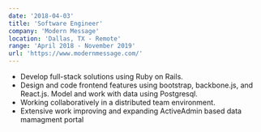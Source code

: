 ```yaml
---
date: '2018-04-03'
title: 'Software Engineer'
company: 'Modern Message'
location: 'Dallas, TX - Remote'
range: 'April 2018 - November 2019'
url: 'https://www.modernmessage.com/'
---
```


- Develop full-stack solutions using Ruby on Rails.
- Design and code frontend features using bootstrap, backbone.js, and React.js. Model and work with data using Postgresql.
- Working collaboratively in a distributed team environment.
- Extensive work improving and expanding ActiveAdmin based data mamagment portal
